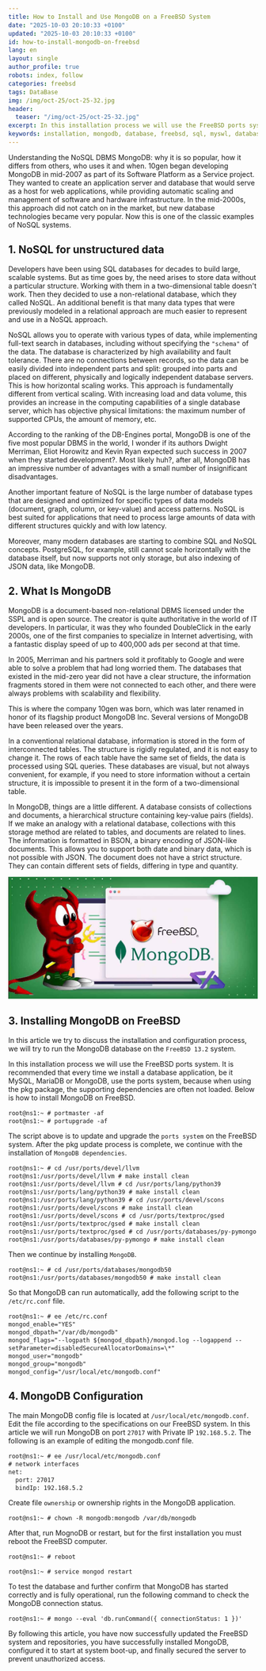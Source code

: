 ```yaml
---
title: How to Install and Use MongoDB on a FreeBSD System
date: "2025-10-03 20:10:33 +0100"
updated: "2025-10-03 20:10:33 +0100"
id: how-to-install-mongodb-on-freebsd
lang: en
layout: single
author_profile: true
robots: index, follow
categories: freebsd
tags: DataBase
img: /img/oct-25/oct-25-32.jpg
header: 
  teaser: "/img/oct-25/oct-25-32.jpg"
excerpt: In this installation process we will use the FreeBSD ports system. It is recommended that every time we install a database application, be it MySQL, MariaDB or MongoDB, use the ports system, because when using the pkg package, the supporting dependencies are often not loaded. Below is how to install MongoDB on FreeBSD
keywords: installation, mongodb, database, freebsd, sql, myswl, database server
---
```


Understanding the NoSQL DBMS MongoDB: why it is so popular, how it differs from others, who uses it and when. 10gen began developing MongoDB in mid-2007 as part of its Software Platform as a Service project. They wanted to create an application server and database that would serve as a host for web applications, while providing automatic scaling and management of software and hardware infrastructure. In the mid-2000s, this approach did not catch on in the market, but new database technologies became very popular. Now this is one of the classic examples of NoSQL systems.


## 1. NoSQL for unstructured data

Developers have been using SQL databases for decades to build large, scalable systems. But as time goes by, the need arises to store data without a particular structure. Working with them in a two-dimensional table doesn't work. Then they decided to use a non-relational database, which they called NoSQL. An additional benefit is that many data types that were previously modeled in a relational approach are much easier to represent and use in a NoSQL approach.

NoSQL allows you to operate with various types of data, while implementing full-text search in databases, including without specifying the `"schema"` of the data. The database is characterized by high availability and fault tolerance. There are no connections between records, so the data can be easily divided into independent parts and split: grouped into parts and placed on different, physically and logically independent database servers. This is how horizontal scaling works. This approach is fundamentally different from vertical scaling. With increasing load and data volume, this provides an increase in the computing capabilities of a single database server, which has objective physical limitations: the maximum number of supported CPUs, the amount of memory, etc.

According to the ranking of the DB-Engines portal, MongoDB is one of the five most popular DBMS in the world, I wonder if its authors Dwight Merriman, Eliot Horowitz and Kevin Ryan expected such success in 2007 when they started development?. Most likely huh?, after all, MongoDB has an impressive number of advantages with a small number of insignificant disadvantages.

Another important feature of NoSQL is the large number of database types that are designed and optimized for specific types of data models (document, graph, column, or key-value) and access patterns. NoSQL is best suited for applications that need to process large amounts of data with different structures quickly and with low latency.

Moreover, many modern databases are starting to combine SQL and NoSQL concepts. PostgreSQL, for example, still cannot scale horizontally with the database itself, but now supports not only storage, but also indexing of JSON data, like MongoDB.


## 2. What Is MongoDB

MongoDB is a document-based non-relational DBMS licensed under the SSPL and is open source. The creator is quite authoritative in the world of IT developers. In particular, it was they who founded DoubleClick in the early 2000s, one of the first companies to specialize in Internet advertising, with a fantastic display speed of up to 400,000 ads per second at that time.

In 2005, Merriman and his partners sold it profitably to Google and were able to solve a problem that had long worried them. The databases that existed in the mid-zero year did not have a clear structure, the information fragments stored in them were not connected to each other, and there were always problems with scalability and flexibility.

This is where the company 10gen was born, which was later renamed in honor of its flagship product MongoDB Inc. Several versions of MongoDB have been released over the years.

In a conventional relational database, information is stored in the form of interconnected tables. The structure is rigidly regulated, and it is not easy to change it. The rows of each table have the same set of fields, the data is processed using SQL queries. These databases are visual, but not always convenient, for example, if you need to store information without a certain structure, it is impossible to present it in the form of a two-dimensional table.

In MongoDB, things are a little different. A database consists of collections and documents, a hierarchical structure containing key-value pairs (fields). If we make an analogy with a relational database, collections with this storage method are related to tables, and documents are related to lines. The information is formatted in BSON, a binary encoding of JSON-like documents. This allows you to support both date and binary data, which is not possible with JSON. The document does not have a strict structure. They can contain different sets of fields, differing in type and quantity.


![oct-25-32](/img/oct-25/oct-25-32.jpg)


## 3. Installing MongoDB on FreeBSD

In this article we try to discuss the installation and configuration process, we will try to run the MongoDB database on the `FreeBSD 13.2` system.

In this installation process we will use the FreeBSD ports system. It is recommended that every time we install a database application, be it MySQL, MariaDB or MongoDB, use the ports system, because when using the pkg package, the supporting dependencies are often not loaded. Below is how to install MongoDB on FreeBSD.

```
root@ns1:~ # portmaster -af
root@ns1:~ # portupgrade -af
```

The script above is to update and upgrade the `ports system` on the FreeBSD system. After the pkg update process is complete, we continue with the installation of `MongoDB dependencies`.

```
root@ns1:~ # cd /usr/ports/devel/llvm
root@ns1:/usr/ports/devel/llvm # make install clean
root@ns1:/usr/ports/devel/llvm # cd /usr/ports/lang/python39
root@ns1:/usr/ports/lang/python39 # make install clean
root@ns1:/usr/ports/lang/python39 # cd /usr/ports/devel/scons
root@ns1:/usr/ports/devel/scons # make install clean
root@ns1:/usr/ports/devel/scons # cd /usr/ports/textproc/gsed
root@ns1:/usr/ports/textproc/gsed # make install clean
root@ns1:/usr/ports/textproc/gsed # cd /usr/ports/databases/py-pymongo
root@ns1:/usr/ports/databases/py-pymongo # make install clean
```

Then we continue by installing `MongoDB`.

```
root@ns1:~ # cd /usr/ports/databases/mongodb50
root@ns1:/usr/ports/databases/mongodb50 # make install clean
```

So that MongoDB can run automatically, add the following script to the `/etc/rc.conf` file.

```
root@ns1:~ # ee /etc/rc.conf
mongod_enable="YES"
mongod_dbpath="/var/db/mongodb"
mongod_flags="--logpath ${mongod_dbpath}/mongod.log --logappend --setParameter=disabledSecureAllocatorDomains=\*"
mongod_user="mongodb"
mongod_group="mongodb"
mongod_config="/usr/local/etc/mongodb.conf"
```


## 4. MongoDB Configuration

The main MongoDB config file is located at `/usr/local/etc/mongodb.conf`. Edit the file according to the specifications on our FreeBSD system. In this article we will run MongoDB on port `27017` with Private IP `192.168.5.2`. The following is an example of editing the mongodb.conf file.

```
root@ns1:~ # ee /usr/local/etc/mongodb.conf
# network interfaces
net:
  port: 27017
  bindIp: 192.168.5.2
```

Create file `ownership` or ownership rights in the MongoDB application.

```
root@ns1:~ # chown -R mongodb:mongodb /var/db/mongodb
```

After that, run MognoDB or restart, but for the first installation you must reboot the FreeBSD computer.

```
root@ns1:~ # reboot
```

```
root@ns1:~ # service mongod restart
```

To test the database and further confirm that MongoDB has started correctly and is fully operational, run the following command to check the MongoDB connection status.

```
root@ns1:~ # mongo --eval 'db.runCommand({ connectionStatus: 1 })'
```

By following this article, you have now successfully updated the FreeBSD system and repositories, you have successfully installed MongoDB, configured it to start at system boot-up, and finally secured the server to prevent unauthorized access.